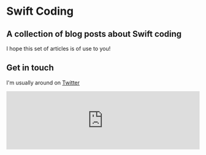 # Swift Coding
## A collection of blog posts about Swift coding
I hope this set of articles is of use to you!


## Get in touch
I'm usually around on [Twitter](https://twitter.com/stevenpcurtis) 

<iframe src="https://slidetosubscribe.com/embed/swiftcoding/" title="Slide to Subscribe" class="s2s_widget_em" style="height:152px;width:100%;display:block;max-width:600px;border:none;margin:5px auto;"></iframe><!-- Include this script to only display the widget to people who haven't subscribed --><script src="https://slidetosubscribe.com/show.js" async></script>

